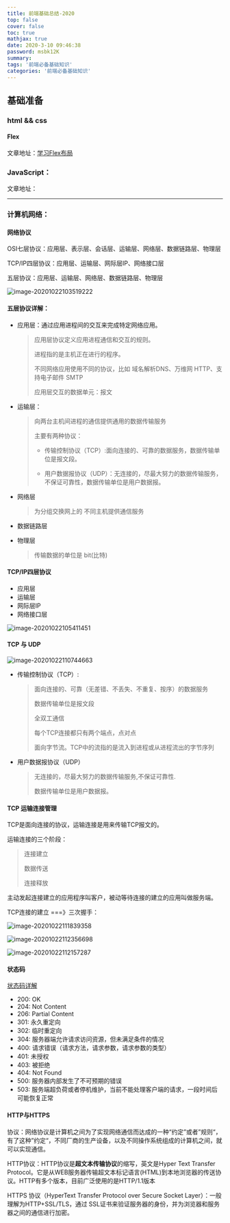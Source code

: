 ```yaml
---
title: 前端基础总结-2020
top: false
cover: false
toc: true
mathjax: true
date: 2020-3-10 09:46:38
password: msbk12K
summary:
tags: '前端必备基础知识'
categories: '前端必备基础知识'
---
```


## 基础准备

### html && css

#### Flex

文章地址：[学习Flex布局](https://serahuli.github.io/2019/10/12/学习Flex布局/)

### JavaScript：

文章地址：

---

### 计算机网络：

#### 网络协议

OSI七层协议：应用层、表示层、会话层、运输层、网络层、数据链路层、物理层

TCP/IP四层协议：应用层、运输层、网际层IP、网络接口层

五层协议：应用层、运输层、网络层、数据链路层、物理层

![image-20201022103519222](image-20201022103519222.png)

#### 五层协议详解：

- 应用层：通过应用进程间的交互来完成特定网络应用。

  > 应用层协议定义应用进程通信和交互的规则。
  >
  > 进程指的是主机正在进行的程序。
  >
  > 不同网络应用使用不同的协议，比如 域名解析DNS、万维网 HTTP、支持电子邮件 SMTP
  >
  > 应用层交互的数据单元：报文

- 运输层：

  > 向两台主机间进程的通信提供通用的数据传输服务
  >
  > 主要有两种协议：
  >
  > - 传输控制协议（TCP）:面向连接的、可靠的数据服务，数据传输单位是报文段。
  >
  > - 用户数据报协议（UDP）：无连接的，尽最大努力的数据传输服务，不保证可靠性，数据传输单位是用户数据报。

- 网络层

  > 为分组交换网上的 不同主机提供通信服务

- 数据链路层

- 物理层

  > 传输数据的单位是 bit(比特)

#### TCP/IP四层协议

- 应用层
- 运输层
- 网际层IP
- 网络接口层

![image-20201022105411451](image-20201022105411451.png)

#### TCP 与 UDP

![image-20201022110744663](image-20201022110744663.png)

- 传输控制协议（TCP）:

  > 面向连接的、可靠（无差错、不丢失、不重复、按序）的数据服务
  >
  > 数据传输单位是报文段
  >
  > 全双工通信
  >
  > 每个TCP连接都只有两个端点，点对点
  >
  > 面向字节流。TCP中的流指的是流入到进程或从进程流出的字节序列

- 用户数据报协议（UDP）

  > 无连接的，尽最大努力的数据传输服务,不保证可靠性.
  >
  > 数据传输单位是用户数据报。

#### TCP 运输连接管理

TCP是面向连接的协议，运输连接是用来传输TCP报文的。

运输连接的三个阶段：

> 连接建立
>
> 数据传送
>
> 连接释放

主动发起连接建立的应用程序叫客户，被动等待连接的建立的应用叫做服务端。

TCP连接的建立 ===》三次握手：

![image-20201022111839358](image-20201022111839358.png)

![image-20201022112356698](image-20201022112356698.png)

![image-20201022112157287](image-20201022112157287.png)

#### 状态码

[状态码详解](https://serahuli.github.io/2020/09/28/%E5%9B%BE%E8%A7%A3%E3%80%8AHTTP%E3%80%8B%E5%AD%A6%E4%B9%A0/#HTTP-%E7%8A%B6%E6%80%81%E7%A0%81)

- 200: OK
- 204: Not Content
- 206: Partial Content
- 301: 永久重定向
- 302: 临时重定向
- 304: 服务器端允许请求访问资源，但未满足条件的情况
- 400: 请求错误（请求方法，请求参数，请求参数的类型）
- 401: 未授权
- 403: 被拒绝
- 404: Not Found
- 500: 服务器内部发生了不可预期的错误
- 503: 服务端超负荷或者停机维护，当前不能处理客户端的请求，一段时间后可能恢复正常

#### HTTP与HTTPS

协议：网络协议是计算机之间为了实现网络通信而达成的一种“约定”或者”规则“，有了这种”约定“，不同厂商的生产设备，以及不同操作系统组成的计算机之间，就可以实现通信。

HTTP协议：HTTP协议是**超文本传输协议**的缩写，英文是Hyper Text Transfer Protocol。它是从WEB服务器传输超文本标记语言(HTML)到本地浏览器的传送协议。HTTP有多个版本，目前广泛使用的是HTTP/1.1版本

HTTPS 协议（HyperText Transfer Protocol over Secure Socket Layer）：一般理解为HTTP+SSL/TLS，通过 SSL证书来验证服务器的身份，并为浏览器和服务器之间的通信进行加密。

